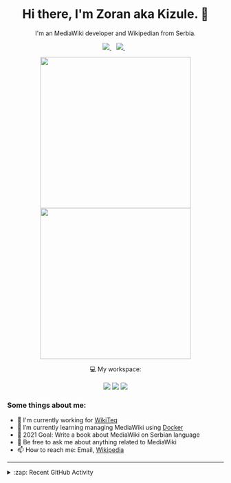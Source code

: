 <h1 align="center">
Hi there, I'm Zoran aka Kizule. 👋
</h1>

<p align="center">
I'm an MediaWiki developer and Wikipedian from Serbia.
</p>

<p align="center">

  <a href="https://www.linkedin.com/in/zoran-dori-85707a216/">
    <img src="https://img.shields.io/badge/linkedin-%230077B5.svg?&style=for-the-badge&logo=linkedin&logoColor=white" />
  </a>&nbsp;&nbsp;
  <a href="https://instagram.com/iamkizule">
    <img src="https://img.shields.io/badge/instagram-%23E4405F.svg?&style=for-the-badge&logo=instagram&logoColor=white" />        
  </a>&nbsp;&nbsp;

</p>

<p align='center'>
  <a href="#"><img src="https://github-readme-stats.vercel.app/api?username=kizule&show_icons=true&count_private=true&theme=dark" width="350"></a>
  <br>
  <a href="#"><img src="https://github-readme-stats.vercel.app/api/top-langs/?username=kizule&count_private=true&theme=dark" width="350"></a>
</p>

<p align="center">
  💻 My workspace:<br/><br/>
  <img src="https://img.shields.io/badge/windows-%230078D6.svg?&style=for-the-badge&logo=windows&logoColor=white" />
  <img src="https://img.shields.io/badge/amd-ryzen%20%205%203500u-%230071C5.svg?&style=for-the-badge&logo=amd&logoColor=white" />
  <img src="https://img.shields.io/badge/RAM-8GB-%230071C5.svg?&style=for-the-badge&logoColor=white" />
</p>

### Some things about me:

* 💼 I'm currently working for [WikiTeq](https://wikiteq.com)
* 🌱 I’m currently learning managing MediaWiki using [Docker](https://docker.com)
* 🥅 2021 Goal: Write a book about MediaWiki on Serbian language
* 💬 Be free to ask me about anything related to MediaWiki
* 📫 How to reach me: Email, [Wikipedia](https://en.wikipedia.org/wiki/User_talk:Kizule)

---
<details>
  <summary>:zap: Recent GitHub Activity</summary>

<!--RECENT_ACTIVITY:start-->
1. ⭐ Starred [me-shaon/GLWTPL](https://github.com/me-shaon/GLWTPL)
2. ⭐ Starred [anmol098/waka-readme-stats](https://github.com/anmol098/waka-readme-stats)
3. 🔱 Forked [kizule/GLWTPL](https://github.com/kizule/GLWTPL) from [me-shaon/GLWTPL](https://github.com/me-shaon/GLWTPL)
4. ⭐ Starred [anuraghazra/github-readme-stats](https://github.com/anuraghazra/github-readme-stats)
5. 📔 Created new repository [kizule/kizule](https://github.com/kizule/kizule)
<!--RECENT_ACTIVITY:end-->
<!--RECENT_ACTIVITY:last_update-->
Last Updated: Friday, September 24th, 2021, 12:58:06 AM
<!--RECENT_ACTIVITY:last_update_end-->

</details>
